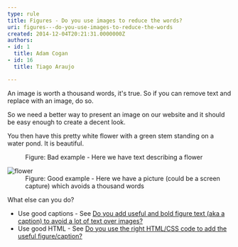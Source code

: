 ```yaml
---
type: rule
title: Figures - Do you use images to reduce the words?
uri: figures---do-you-use-images-to-reduce-the-words
created: 2014-12-04T20:21:31.0000000Z
authors:
- id: 1
  title: Adam Cogan
- id: 16
  title: Tiago Araujo

---
```




<span class='intro'> <p>An image is worth a thousand words, it's true. So if you can remove text and replace with an image, do so.</p><p>So we need a better way to present an image on our website and it should be easy enough to create a decent look.</p> </span>

<dl class="badImage"><dt><p class="ssw15-rteElement-GreyBox">You then have this pretty white flower with a green stem standing on a water pond. It is beautiful.</p></dt><dd>Figure&#58; Bad example - Here we have text describing a flower</dd></dl><dl class="goodImage"><dt> 
      <img src="flower.jpg" alt="flower" /> 
   </dt><dd>Figure&#58; Good example - Here we have a picture (could be a screen capture) which avoids a thousand words</dd></dl><p>What else can you do?</p><ul><li>Use good captions - See 
      <a href="/Pages/add-useful-caption.aspx">Do you add useful and bold figure text (aka a caption) to avoid a lot of text over images?</a></li><li>Use good HTML - See 
      <a href="/Pages/use-the-right-HTML-CSS-code-to-add-the-useful-caption.aspx">Do you use the right HTML/CSS code to add the useful figure​/caption?</a></li></ul>



